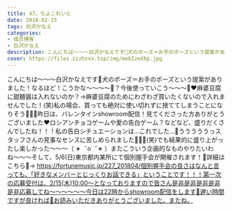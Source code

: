 ```yaml
---
title: 47。ちよこれいと
date: 2018-02-15
tags: 白沢かなえ
categories: 
- 成员博客
- 白沢かなえ
description: こんにちは〜〜〜白沢かなえです🌷犬のポーズ＝お手のポーズという提案がありました！なるほど！こうかな〜〜〜〜🐶？今後使っていこう〜〜〜🐶❤️麻婆豆腐に甜麺醤は入れないのか？→麻婆豆腐のためにわざわざ買い...
cover: https://files.zzzhxxx.top/img/mobIzeXbp.jpg 
---
```


こんにちは〜〜〜白沢かなえです🌷犬のポーズ＝お手のポーズという提案がありました！なるほど！こうかな〜〜〜〜🐶？今後使っていこう〜〜〜🐶❤️麻婆豆腐に甜麺醤は入れないのか？→麻婆豆腐のためにわざわざ買いたくないので入れませんでした！(笑)私の場合、買っても絶対に使い切れずに捨ててしまうことになりそう🙅🏻‍♀️昨日は、バレンタインshowroom配信！見てくださった方ありがとうございました❤️ロシアンチョコゲームや愛の告白ゲーム？などなど、盛りだくさんでしたね！！！私の告白シチュエーションは…これでした…🐶うううううっスタッフさんの見事なセンスに苦しめられました🙅🏻‍♀️(笑)でも結果的に盛り上がったし楽しかった〜〜〜（ ∗   ̑ o   ̑ ∗ ）またこういう企画的なものやりたいわね〜〜〜そして、5/6(日)東京都内某所にて個別握手会が開催されます！🌸詳細はこちら🌸→ https://fortunemusic.jp/227_201804/個別握手会の良さはなんと言っても、「好きなメンバーとじっくりお話できる」ということです！！！第一次の応募受付は、2/15(木)10:00〜となっておりますので皆さん是非是非是非是非是非応募してね〜〜〜〜〜〜今日は22時からshowroom配信をします🌷遅い時間ですが良ければ🐶お読みいただきありがとうございました。またね。


